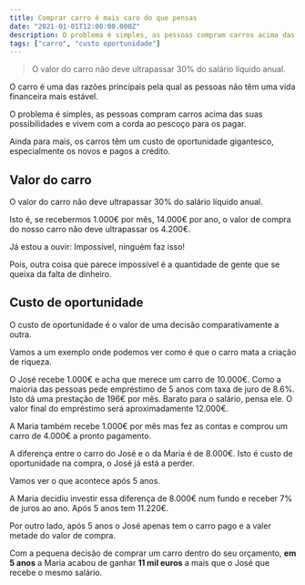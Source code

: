 ```yaml
---
title: Comprar carro é mais caro do que pensas
date: "2021-01-01T12:00:00.000Z"
description: O problema é simples, as pessoas compram carros acima das suas possibilidades e vivem com a corda ao pescoço para os pagar.
tags: ["carro", "custo oportunidade"]
---
```


> O valor do carro não deve ultrapassar 30% do salário líquido anual.

O carro é uma das razões principais pela qual as pessoas não têm uma vida financeira mais estável.

O problema é simples, as pessoas compram carros acima das suas possibilidades e vivem com a corda ao pescoço para os pagar.

Ainda para mais, os carros têm um custo de oportunidade gigantesco, especialmente os novos e pagos a crédito.

## Valor do carro

O valor do carro não deve ultrapassar 30% do salário líquido anual.

Isto é, se recebermos 1.000€ por mês, 14.000€ por ano, o valor de compra do nosso carro não deve ultrapassar os 4.200€.

Já estou a ouvir: Impossível, ninguém faz isso!

Pois, outra coisa que parece impossível é a quantidade de gente que se queixa da falta de dinheiro.

## Custo de oportunidade

O custo de oportunidade é o valor de uma decisão comparativamente a outra.

Vamos a um exemplo onde podemos ver como é que o carro mata a criação de riqueza.

O José recebe 1.000€ e acha que merece um carro de 10.000€.
Como a maioria das pessoas pede empréstimo de 5 anos com taxa de juro de 8.6%.
Isto dá uma prestação de 196€ por mês. Barato para o salário, pensa ele.
O valor final do empréstimo será aproximadamente 12.000€.

A Maria também recebe 1.000€ por mês mas fez as contas e comprou um carro de 4.000€ a pronto pagamento.

A diferença entre o carro do José e o da Maria é de 8.000€.
Isto é custo de oportunidade na compra, o José já está a perder.

Vamos ver o que acontece após 5 anos.

A Maria decidiu investir essa diferença de 8.000€ num fundo e receber 7% de juros ao ano. Após 5 anos tem 11.220€.

Por outro lado, após 5 anos o José apenas tem o carro pago e a valer metade do valor de compra.

Com a pequena decisão de comprar um carro dentro do seu orçamento, **em 5 anos** a Maria acabou de ganhar **11 mil euros** a mais que o José que recebe o mesmo salário.